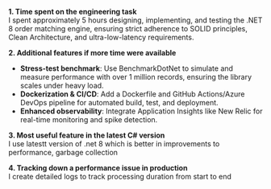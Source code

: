 **1. Time spent on the engineering task**  
I spent approximately 5 hours designing, implementing, and testing the .NET 8 order matching engine, ensuring strict adherence to SOLID principles, Clean Architecture, and ultra-low-latency requirements.

**2. Additional features if more time were available**  
- **Stress-test benchmark**: Use BenchmarkDotNet to simulate and measure performance with over 1 million records, ensuring the library scales under heavy load.  
- **Dockerization & CI/CD**: Add a Dockerfile and GitHub Actions/Azure DevOps pipeline for automated build, test, and deployment.  
- **Enhanced observability**: Integrate Application Insights like New Relic for real-time monitoring and spike detection.

**3. Most useful feature in the latest C# version**  
I use latestt version of .net 8 which is better in improvements to performance, garbage collection

**4. Tracking down a performance issue in production**  
I create detailed logs to track processing duration from start to end
